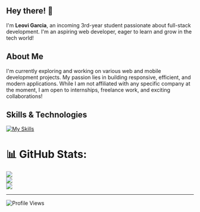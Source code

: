 ## Hey there! 👋

I'm **Leovi Garcia**, an incoming 3rd-year student passionate about full-stack development. I'm an aspiring web developer, eager to learn and grow in the tech world!

## About Me

I'm currently exploring and working on various web and mobile development projects. My passion lies in building responsive, efficient, and modern applications. While I am not affiliated with any specific company at the moment, I am open to internships, freelance work, and exciting collaborations!

## Skills & Technologies

[![My Skills](https://skillicons.dev/icons?i=figma,js,nodejs,express,html,css,mysql,mongodb,react,tailwind,php,laravel,vscode,git,postman&perline=8)](https://skillicons.dev)

# 📊 GitHub Stats:
![](https://github-readme-stats.vercel.app/api?username=LeoDiD&theme=midnight-purple&hide_border=false&include_all_commits=false&count_private=false)<br/>
![](https://github-readme-streak-stats.herokuapp.com/?user=LeoDiD&theme=midnight-purple&hide_border=false)<br/>
![](https://github-readme-stats.vercel.app/api/top-langs/?username=LeoDiD&theme=midnight-purple&hide_border=false&include_all_commits=false&count_private=false&layout=compact)


---
<img src="https://komarev.com/ghpvc/?username=LeoDiD&label=Profile%20Views&color=0e75b6&style=flat" alt="Profile Views" />





